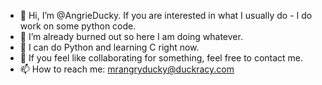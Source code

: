 - 👋 Hi, I’m @AngrieDucky. If you are interested in what I usually do - I do work on some python code.
- 👀 I’m already burned out so here I am doing whatever.
- 🌱 I can do Python and learning C right now.
- 💞️ If you feel like collaborating for something, feel free to contact me.
- 📫 How to reach me: mrangryducky@duckracy.com

<!---
AngrieDucky/AngrieDucky is a ✨ special ✨ repository because its `README.md` (this file) appears on your GitHub profile.
You can click the Preview link to take a look at your changes.
--->
